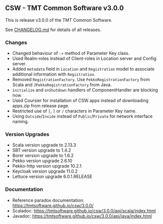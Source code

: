 ## CSW - TMT Common Software v3.0.0

This is release v3.0.0 of the TMT Common Software.

See [CHANGELOG.md](CHANGELOG.md) for details of all releases.

### Changes

- Changed behaviour of `->` method of Parameter Key class.
- Used Realm-roles instead of Client-roles in Location server and Config server.
- Added `metadata` field in `Location` and `Registration` model to associate additional information with `Registration`.
- Removed `RegistrationFactory`. Use `PekkoRegistrationFactory` from Scala and `JPekkoRegistrationFactory` from Java.
- `initialize` and `onShutdown` handlers of ComponentHandler are blocking now.
- Used Coursier for installation of CSW apps instead of downloading apps.zip from release page.
- Restricted use of `[`, `]` or `/` characters in Parameter Key name.
- Using `Outside`/`Inside` instead of `Public`/`Private` for network interface naming.

### Version Upgrades

- Scala version upgrade to 2.13.3
- SBT version upgrade to 1.4.2
- Borer version upgrade to 1.6.2
- Pekko version upgrade 2.6.10
- Pekko-http version upgrade 10.2.1
- Keycloak version upgrade 11.0.2
- Lettuce version upgrade 6.0.1.RELEASE

### Documentation
- Reference paradox documentation: https://tmtsoftware.github.io/csw/3.0.0/
- Scaladoc: https://tmtsoftware.github.io/csw/3.0.0/api/scala/index.html
- Javadoc: https://tmtsoftware.github.io/csw/3.0.0/api/java/index.html
